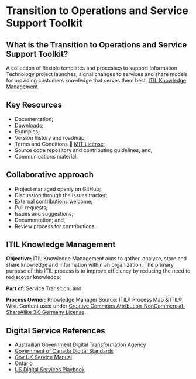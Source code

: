 # Transition to Operations and Service Support Toolkit
## What is the Transition to Operations and Service Support Toolkit? 
A collection of flexible templates and processes to support Information Technology project launches, signal changes to services and share models for providing customers knowledge that serves them best. [ITIL Knowledge Management](##itil-knowledge-management)
## Key Resources
* Documentation;
* Downloads;
* Examples;
* Version history and roadmap;
* Terms and Conditions :link: [MIT License](/LICENSE.md);
* Source code repository and contributing guidelines; and,
* Communications material.
## Collaborative approach
* Project managed openly on GitHub;
* Discussion through the issues tracker;
* External contributions welcome;
* Pull requests;
* Issues and suggestions;
* Documentation; and,
* Review process for contributions.
## ITIL Knowledge Management
**Objective:** ITIL Knowledge Management aims to gather, analyze, store and share knowledge and information within an organization. The primary purpose of this ITIL process is to improve efficiency by reducing the need to rediscover knowledge;

**Part of:** Service Transition; and,

**Process Owner:** Knowledge Manager
Source: ITIL® Process Map & ITIL® Wiki. Content used under  [Creative Commons Attribution-NonCommercial-ShareAlike 3.0 Germany License](https://creativecommons.org/licenses/by-nc-sa/3.0/de/deed.en).

## Digital Service References
* [Austrailian Government Digital Transformation Agency](https://www.dta.gov.au)
* [Government of Canada Digital Standards](https://www.canada.ca/en/government/publicservice/modernizing/government-canada-digital-standards.html)
* [Gov.UK Service Manual](https://www.gov.uk/service-manual/service-standard)
* [Ontario](https://www.ontario.ca/page/ontario-digital-service-key-priorities)
* [US Digital Services Playbook](https://playbook.cio.gov)
